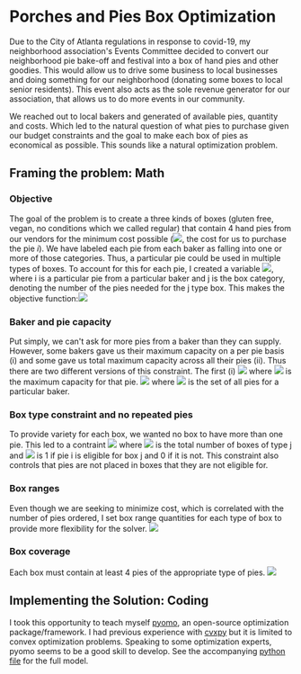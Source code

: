 # Porches and Pies Box Optimization

Due to the City of Atlanta regulations in response to covid-19, my neighborhood association's Events Committee decided to convert our neighborhood pie bake-off and festival into a box of hand pies and other goodies. This would allow us to drive some business to local businesses and doing something for our neighborhood (donating some boxes to local senior residents). This event also acts as the sole revenue generator for our association, that allows us to do more events in our community.

We reached out to local bakers and generated of available pies, quantity and costs. Which led to the natural question of what pies to purchase given our budget constraints and the goal to make each box of pies as economical as possible. This sounds like a natural optimization problem. 

## Framing the problem: Math
### Objective
The goal of the problem is to create a three kinds of boxes (gluten free, vegan, no conditions which we called regular) that contain 4 hand pies from our vendors for the minimum cost possible (<img src="https://render.githubusercontent.com/render/math?math=c_i">, the cost for us to purchase the pie $i$). We have labeled each pie from each baker as falling into one or more of those categories. Thus, a particular pie could be used in multiple types of boxes. To account for this for each pie, I created a variable <img src="https://render.githubusercontent.com/render/math?math=Q_{i,j}">, where i is a particular pie from a particular baker and j is the box category, denoting the number of the pies needed for the j type box. This makes the objective function:<img src="https://render.githubusercontent.com/render/math?math=min\sum_{j \in J}\sum_{i \in I}c_iQ_{i,j}"> 

### Baker and pie capacity
Put simply, we can't ask for more pies from a baker than they can supply. However, some bakers gave us their maximum capacity on a per pie basis (i) and some gave us total maximum capacity across all their pies (ii). Thus there are two different versions of this constraint. The first (i)
<img src="https://render.githubusercontent.com/render/math?math=\sum_{j \in J}Q_{i,j}<=max_i">
where <img src="https://render.githubusercontent.com/render/math?math=max_i"> is the maximum capacity for that pie.
<img src="https://render.githubusercontent.com/render/math?math=\sum_{i \in baker}\sum_{j \in J}Q_{i,j}<=max_{baker}">
where <img src="https://render.githubusercontent.com/render/math?math=i \in baker"> is the set of all pies for a particular baker.

### Box type constraint and no repeated pies
To provide variety for each box, we wanted no box to have more than one pie. This led to a contraint
<img src="https://render.githubusercontent.com/render/math?math=Q_{i,j}<=Q_jF_{i,j}">
where <img src="https://render.githubusercontent.com/render/math?math=Q_j"> is the total number of boxes of type j and <img src="https://render.githubusercontent.com/render/math?math=F_{i,j}"> is 1 if pie i is eligible for box j and 0 if it is not. This constraint also controls that pies are not placed in boxes that they are not eligible for.

### Box ranges
Even though we are seeking to minimize cost, which is correlated with the number of pies ordered, I set box range quantities for each type of box to provide more flexibility for the solver.
<img src="https://render.githubusercontent.com/render/math?math=min_j<=Q_j<=max_j">

### Box coverage
Each box must contain at least 4 pies of the appropriate type of pies. 
<img src="https://render.githubusercontent.com/render/math?math=\sum_{i \in I}Q_{i,j}>=4Q_j">

## Implementing the Solution: Coding

I took this opportunity to teach myself [pyomo](http://www.pyomo.org), an open-source optimization package/framework. I had previous experience with [cvxpy](https://www.cvxpy.org) but it is limited to convex optimization problems. Speaking to some optimization experts, pyomo seems to be a good skill to develop. See the accompanying [python file](pie_optimization.py) for the full model.
